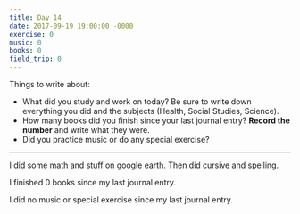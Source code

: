 ```yaml
---
title: Day 14
date: 2017-09-19 19:00:00 -0000
exercise: 0
music: 0
books: 0
field_trip: 0
---
```

Things to write about:

* What did you study and work on today? Be sure to write down everything you did and the subjects (Health, Social Studies, Science).
* How many books did you finish since your last journal entry? **Record the number** and write what they were.
* Did you practice music or do any special exercise?

***

I did some math and stuff on google earth. Then did cursive and spelling.

I finished 0 books since my last journal entry.

I did no music or special exercise since my last journal entry.
